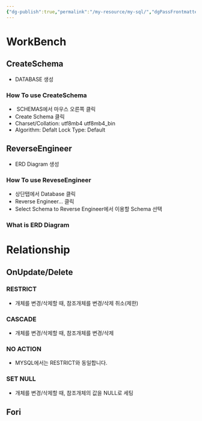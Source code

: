 ```yaml
---
{"dg-publish":true,"permalink":"/my-resource/my-sql/","dgPassFrontmatter":true,"created":"2023-12-13T17:50:08.588+09:00","updated":"2023-12-14T17:37:39.258+09:00"}
---
```



# WorkBench
## CreateSchema 
- DATABASE 생성
### How To use CreateSchema
-  SCHEMAS에서 마우스 오른쪽 클릭
- Create Schema 클릭
- Charset/Collation: utf8mb4 utf8mb4_bin
- Algorithm: Defalt Lock Type: Default

## ReverseEngineer
- ERD Diagram 생성
### How To use ReveseEngineer
- 상단탭에서 Database 클릭
- Reverse Engineer... 클릭
- Select Schema to Reverse Engineer에서 이용할 Schema 선택
### What is ERD Diagram

# Relationship

## OnUpdate/Delete
### RESTRICT 
 - 개체를 변경/삭제할 때, 참조개체를 변경/삭제 취소(제한)
### CASCADE
 - 개체를 변경/삭제할 때, 참조개체를 변경/삭제
### NO ACTION
- MYSQL에서는 RESTRICT와 동일합니다.
### SET NULL
- 개체를 변경/삭제할 때, 참조개체의 값을 NULL로 세팅

## Fori
